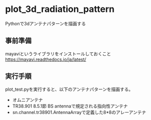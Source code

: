 # plot_3d_radiation_pattern
Pythonで3dアンテナパターンを描画する

## 事前準備
mayaviというライブラリをインストールしておくこと
https://mayavi.readthedocs.io/ja/latest/


## 実行手順
plot_test.pyを実行すると、以下のアンテナパターンを描画する。
- オムニアンテナ
- TR38.901 8.5.1節 BS antennaで規定される指向性アンテナ
- sn.channel.tr38901.AntennaArrayで定義した8*8のアレーアンテナ